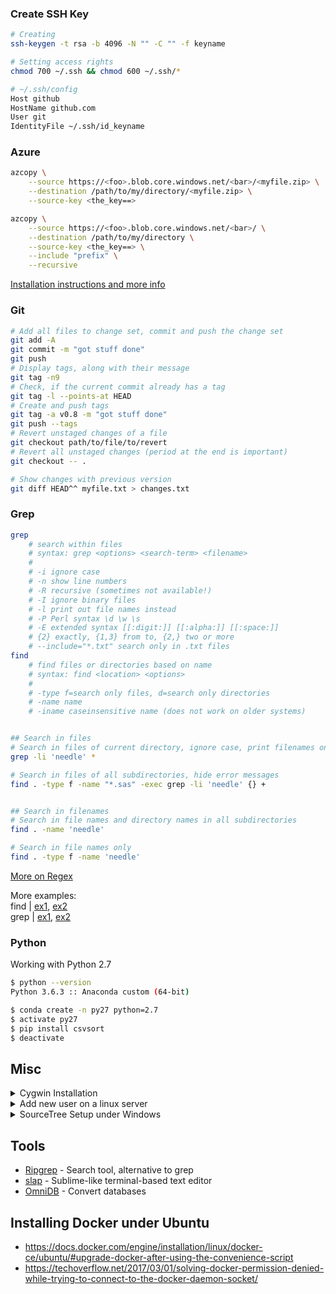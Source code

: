 
### Create SSH Key
```bash
# Creating
ssh-keygen -t rsa -b 4096 -N "" -C "" -f keyname

# Setting access rights
chmod 700 ~/.ssh && chmod 600 ~/.ssh/*

# ~/.ssh/config
Host github
HostName github.com
User git
IdentityFile ~/.ssh/id_keyname
```

### Azure
```bash
azcopy \
    --source https://<foo>.blob.core.windows.net/<bar>/<myfile.zip> \
    --destination /path/to/my/directory/<myfile.zip> \
    --source-key <the_key==>

azcopy \
    --source https://<foo>.blob.core.windows.net/<bar>/ \
    --destination /path/to/my/directory \
    --source-key <the_key==> \
    --include "prefix" \
    --recursive
```
[Installation instructions and more info](https://docs.microsoft.com/en-us/azure/storage/common/storage-use-azcopy-linux)

### Git
```bash
# Add all files to change set, commit and push the change set
git add -A
git commit -m "got stuff done"
git push
# Display tags, along with their message
git tag -n9
# Check, if the current commit already has a tag
git tag -l --points-at HEAD
# Create and push tags
git tag -a v0.8 -m "got stuff done"
git push --tags
# Revert unstaged changes of a file
git checkout path/to/file/to/revert
# Revert all unstaged changes (period at the end is important)
git checkout -- .

# Show changes with previous version
git diff HEAD^^ myfile.txt > changes.txt
```


### Grep
```bash
grep
    # search within files
    # syntax: grep <options> <search-term> <filename>
    #
    # -i ignore case
    # -n show line numbers
    # -R recursive (sometimes not available!)
    # -I ignore binary files
    # -l print out file names instead
    # -P Perl syntax \d \w \s
    # -E extended syntax [[:digit:]] [[:alpha:]] [[:space:]]
    # {2} exactly, {1,3} from to, {2,} two or more
    # --include="*.txt" search only in .txt files
find
    # find files or directories based on name 
    # syntax: find <location> <options>
    #
    # -type f=search only files, d=search only directories
    # -name name
    # -iname caseinsensitive name (does not work on older systems)


## Search in files
# Search in files of current directory, ignore case, print filenames only
grep -li 'needle' *

# Search in files of all subdirectories, hide error messages
find . -type f -name "*.sas" -exec grep -li 'needle' {} +


## Search in filenames
# Search in file names and directory names in all subdirectories
find . -name 'needle'

# Search in file names only
find . -type f -name 'needle'
```

[More on Regex](https://github.com/zeeshanu/learn-regex)

More examples:  
find | [ex1](http://www.binarytides.com/linux-find-command-examples/), [ex2](https://en.wikibooks.org/wiki/Guide_to_Unix/Commands/Finding_Files)  
grep | [ex1](http://www.robelle.com/smugbook/regexpr.html), [ex2](http://marvin.cs.uidaho.edu/Teaching/CS445/regex.html)

### Python

Working with Python 2.7
```bash
$ python --version
Python 3.6.3 :: Anaconda custom (64-bit)

$ conda create -n py27 python=2.7
$ activate py27
$ pip install csvsort
$ deactivate
```
## Misc

<details>
<summary>Cygwin Installation </summary>

Packages to install:
+ Archive/unzip
+ Archive/zip
+ Devel/git
+ Devel/make
+ Editors/nano
+ Net/openssh
+ Net/curl
+ Shells/bash-completion (adds autocompletion for makefiles)
+ Utils/chere ("console here" = context menu integration. after installation, run cygwin as admin and type 'chere -i -t mintty')
+ Web/wget

Telling cygwin the Python installation directory
```bash
echo "PATH=\$PATH:/cygdrive/c/Users/frohrer/AppData/Local/Continuum/anaconda3" >> ~/.bash_profile
source ~/.bash_profile
which python
```
</details>

<details>
<summary>Add new user on a linux server</summary>

### Add new user on server

*Create user*  

    useradd username
    passwd username

*Add this line to .bashrc*  

    export LANG=en_US.utf8

*Create directory in /share*  

    mkdir /share/username
    chmod 755 /share/username
    chmod +t /share/username
    chown username:username /share/username

</details>

<details>
<summary>SourceTree Setup under Windows</summary>

### Add SSH key in SourceTree

1.  Add/modify key in SourceTree

    Save in folder on hard drive
    Rename it to .ppk
    Import it via Tools -> Import...
    Save it again, overwriting the old key

1. Import it again in the SSH Agent
    
    Right click in the taskbar, Add key

1. Open a regular console (cmd.exe)

    "C:\Program Files (x86)\Atlassian\SourceTree\tools\putty\plink.exe" example.com
    Then press 'y'
    Then enter git (if asked for Login as:)

1. In SourceTree add repo:
    
    git@example.com:my_repo.git

1. Add user name and email
    Go to "Terminal" in SourceTree and enter
        git config --global user.email "you@example.com"
        git config --global user.name "Your Name"

</details>

## Tools

+ [Ripgrep](https://github.com/BurntSushi/ripgrep) - Search tool, alternative to grep
+ [slap](https://github.com/slap-editor/slap) - Sublime-like terminal-based text editor
+ [OmniDB](https://github.com/OmniDB/OmniDB) - Convert databases


## Installing Docker under Ubuntu

+ https://docs.docker.com/engine/installation/linux/docker-ce/ubuntu/#upgrade-docker-after-using-the-convenience-script
+ https://techoverflow.net/2017/03/01/solving-docker-permission-denied-while-trying-to-connect-to-the-docker-daemon-socket/



